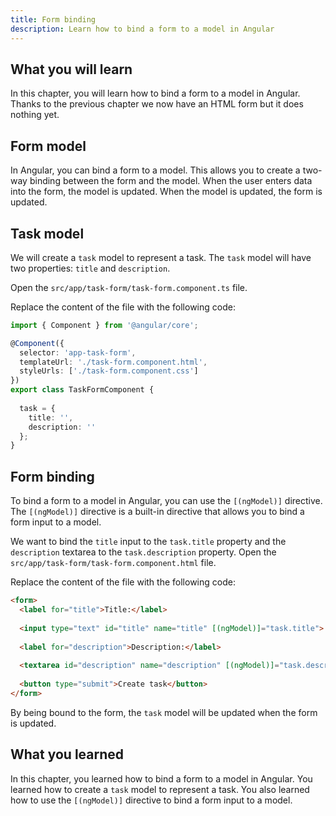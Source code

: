 ```yaml
---
title: Form binding
description: Learn how to bind a form to a model in Angular
---
```


## What you will learn

In this chapter, you will learn how to bind a form to a model in Angular.
Thanks to the previous chapter we now have an HTML form but it does nothing yet.

## Form model

In Angular, you can bind a form to a model. This allows you to create a two-way binding between the form and the model. When the user enters data into the form, the model is updated. When the model is updated, the form is updated.

## Task model

We will create a `task` model to represent a task. The `task` model will have two properties: `title` and `description`.

Open the `src/app/task-form/task-form.component.ts` file.

Replace the content of the file with the following code:

```typescript ins={"Add the task model with empty values": 9-13}
import { Component } from '@angular/core';

@Component({
  selector: 'app-task-form',
  templateUrl: './task-form.component.html',
  styleUrls: ['./task-form.component.css']
})
export class TaskFormComponent {
    
  task = {
    title: '',
    description: ''
  };
}
```

## Form binding

To bind a form to a model in Angular, you can use the `[(ngModel)]` directive.
The `[(ngModel)]` directive is a built-in directive that allows you to bind a form input to a model.

We want to bind the `title` input to the `task.title` property and the `description` textarea to the `task.description` property.
Open the `src/app/task-form/task-form.component.html` file.

Replace the content of the file with the following code:

```html ins={"Bind the title with the ngModel directive": 3-4} ins={"Bind the description with the ngModel directive": 7-8}
<form>
  <label for="title">Title:</label>
    
  <input type="text" id="title" name="title" [(ngModel)]="task.title">
    
  <label for="description">Description:</label>
    
  <textarea id="description" name="description" [(ngModel)]="task.description"></textarea>
  
  <button type="submit">Create task</button>
</form>
```

By being bound to the form, the `task` model will be updated when the form is updated.

## What you learned

In this chapter, you learned how to bind a form to a model in Angular. You learned how to create a `task` model to represent a task. You also learned how to use the `[(ngModel)]` directive to bind a form input to a model.
